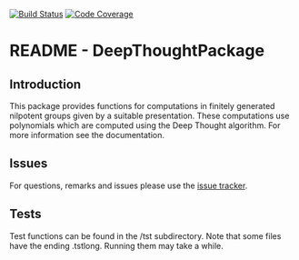 [![Build Status](https://github.com/gap-packages/DeepThoughtPackage/workflows/CI/badge.svg?branch=master)](https://github.com/gap-packages/DeepThoughtPackage/actions?query=workflow%3ACI+branch%3Amaster)
[![Code Coverage](https://codecov.io/github/gap-packages/DeepThoughtPackage/coverage.svg?branch=master&token=)](https://codecov.io/gh/gap-packages/DeepThoughtPackage)

# README - DeepThoughtPackage

## Introduction

This package provides functions for computations in finitely generated
nilpotent groups given by a suitable presentation. These computations use
polynomials which are computed using the Deep Thought algorithm. For more
information see the documentation.

## Issues

For questions, remarks and issues please use the [issue tracker](
https://github.com/gap-packages/DeepThoughtPackage/issues). 

## Tests

Test functions can be found in the /tst subdirectory. Note that some files
have the ending .tstlong. Running them may take a while.

